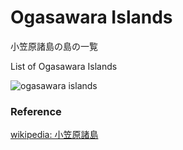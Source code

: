 Ogasawara Islands 
===============

小笠原諸島の島の一覧

List of Ogasawara Islands 


![ogasawara islands]()

### Reference

[wikipedia: 小笠原諸島](https://ja.wikipedia.org/wiki/Category:%E5%B0%8F%E7%AC%A0%E5%8E%9F%E8%AB%B8%E5%B3%B6)
